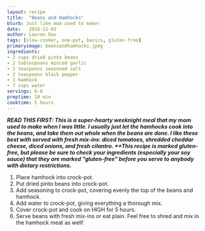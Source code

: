 ```yaml
---
layout: recipe
title:  "Beans and Hamhocks"
blurb: Just like mom used to make! 
date:   2016-11-03
author: Lauren Oas
tags: [slow-cooker, one-pot, basics, gluten-free]
primaryimage: beansandhamhocks.jpeg
ingredients: 
- 3 cups dried pinto beans
- 2 tablespoons minced garlic
- 2 teaspoons seasoned salt
- 2 teaspoons black pepper
- 1 hamhock
- 7 cups water
servings: 6-8
preptime: 10 min
cooktime: 5 hours
---
```

<b><em>READ THIS FIRST: This is a super-hearty weeknight meal that my mom used to make when I was little. I usually just let the hamhocks cook into the beans, and take them out whole when the beans are done. I like these best with served with fresh mix-ins: diced tomatoes, shredded cheddar cheese, diced onions, and fresh cilantro. **This recipe is marked gluten-free, but please be sure to check your ingredients (especially your soy sauce) that they are marked "gluten-free" before you serve to anybody with dietary restrictions.</em></b>

1. Place hamhock into crock-pot.
2. Put dried pinto beans into crock-pot. 
3. Add seasoning to crock-pot, covering evenly the top of the beans and hamhock.
4. Add water to crock-pot, giving everything a thorough mix.
5. Cover crock-pot and cook on HIGH for 5 hours. 
6. Serve beans with fresh mix-ins or eat plain. Feel free to shred and mix in the hamhock meat as well!